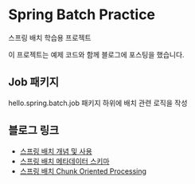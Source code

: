 # Spring Batch Practice

스프링 배치 학습용 프로젝트

이 프로젝트는 예제 코드와 함께 블로그에 포스팅을 했습니다.

## Job 패키지
hello.spring.batch.job 패키지 하위에 배치 관련 로직을 작성

## 블로그 링크
- [스프링 배치 개념 및 사용](https://dawncode.tistory.com/9)
- [스프링 배치 메타데이터 스키마](https://dawncode.tistory.com/10)
- [스프링 배치 Chunk Oriented Processing](https://dawncode.tistory.com/11)